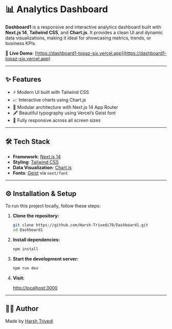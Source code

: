 # 📊 Analytics Dashboard

**Dashboard1** is a responsive and interactive analytics dashboard built with **Next.js 14**, **Tailwind CSS**, and **Chart.js**. It provides a clean UI and dynamic data visualizations, making it ideal for showcasing metrics, trends, or business KPIs.

🔗 **Live Demo**: [https://dashboard1-topaz-six.vercel.app](https://dashboard1-topaz-six.vercel.app)

---

## ✨ Features

- ⚡ Modern UI built with Tailwind CSS
- 📈 Interactive charts using Chart.js
- 🧩 Modular architecture with Next.js 14 App Router
- 🖋️ Beautiful typography using Vercel’s Geist font
- 📱 Fully responsive across all screen sizes

---

## 🛠️ Tech Stack

- **Framework**: [Next.js 14](https://nextjs.org/)
- **Styling**: [Tailwind CSS](https://tailwindcss.com/)
- **Data Visualization**: [Chart.js](https://www.chartjs.org/)
- **Fonts**: [Geist](https://vercel.com/font) via `next/font`

---
## ⚙️ Installation & Setup

To run this project locally, follow these steps:

1. **Clone the repository:**

    ```bash
    git clone https://github.com/Harsh-Trivedi78/Dashboard1.git
    cd Dashboard1
    ```

2. **Install dependencies:**

    ```bash
    npm install
    ```

3. **Start the development server:**

    ```bash
    npm run dev
    ```

4. **Visit:**

    [http://localhost:3000](http://localhost:3000)

---

## 🧑‍💻 Author

Made by [Harsh Trivedi](https://github.com/Harsh-Trivedi78)

